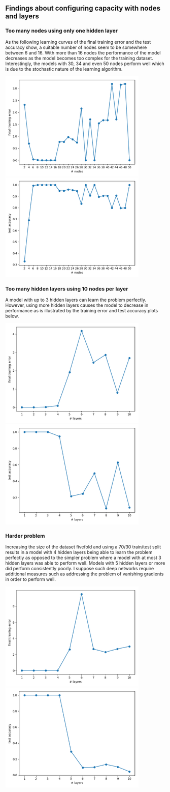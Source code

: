 ## Findings about configuring capacity with nodes and layers

### Too many nodes using only one hidden layer

As the following learning curves of the final training error and the test accuracy show, a suitable number of nodes seem
to be somewhere between 6 and 16. With more than 16 nodes the performance of the model decreases as the model becomes
too complex for the training dataset. Interestingly, the models with 30, 34 and even 50 nodes perform well which is due
to the stochastic nature of the learning algorithm.

<img src="images/ext_too_many_nodes_loss.png" width="420"> <img src="images/ext_too_many_nodes_accuracy.png" width="420">

### Too many hidden layers using 10 nodes per layer

A model with up to 3 hidden layers can learn the problem perfectly. However, using more hidden layers causes the model
to decrease in performance as is illustrated by the training error and test accuracy plots below.

<img src="images/ext_too_many_hidden_layers_loss.png" width="420"> <img src="images/ext_too_many_hidden_layers_accuracy.png" width="420">

### Harder problem

Increasing the size of the dataset fivefold and using a 70/30 train/test split results in a model with 4 hidden layers
being able to learn the problem perfectly as opposed to the simpler problem where a model with at most 3 hidden layers
was able to perform well. Models with 5 hidden layers or more did perform consistently poorly. I suppose such deep
networks require additional measures such as addressing the problem of vanishing gradients in order to perform well.

<img src="images/ext_harder_problem_loss.png" width="420"> <img src="images/ext_harder_problem_accuracy.png" width="420">
